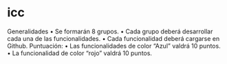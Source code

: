 # icc
Generalidades • Se formarán 8 grupos. • Cada grupo deberá desarrollar cada una de las funcionalidades. • Cada funcionalidad deberá cargarse en Github. Puntuación: • Las funcionalidades de color “Azul” valdrá 10 puntos. • La funcionalidad de color “rojo” valdrá 10 puntos.

